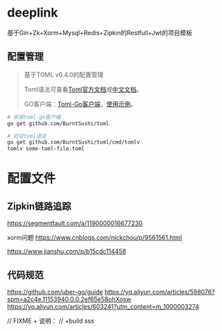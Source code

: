 # deeplink
基于Gin+Zk+Xorm+Mysql+Redis+Zipkin的Restfull+Jwt的项目模板


## 配置管理
> 基于TOML v0.4.0的配置管理
> 
> Toml语法可查看[Toml官方文档](https://github.com/toml-lang/toml)或[中文文档](
> https://github.com/toml-lang/toml/blob/master/versions/cn/toml-v0.4.0.md)。
>
> GO客户端：[Toml-Go客户端](https://github.com/BurntSushi/toml)，[使用示例](https://github.com/BurntSushi/toml/tree/master/_examples)。

```bash
# 安装toml-go客户端
go get github.com/BurntSushi/toml

# 验证toml语法
go get github.com/BurntSushi/toml/cmd/tomlv
tomlv some-toml-file.toml
```



# 配置文件

## Zipkin链路追踪
https://segmentfault.com/a/1190000016677230




xorm问题
https://www.cnblogs.com/nickchou/p/9561561.html

https://www.jianshu.com/p/b15cdc114458


## 代码规范
https://github.com/uber-go/guide
https://yq.aliyun.com/articles/598076?spm=a2c4e.11153940.0.0.2ef65e58ohXosw
https://yq.aliyun.com/articles/603241?utm_content=m_1000003274


// FIXME + 说明：
// +build sss